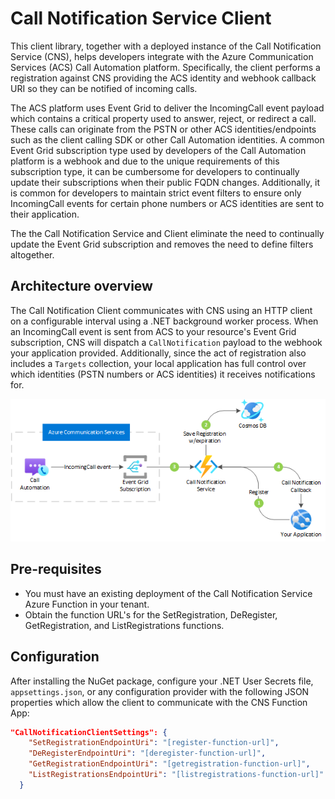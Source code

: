 # Call Notification Service Client

This client library, together with a deployed instance of the Call Notification Service (CNS), helps developers integrate with the Azure Communication Services (ACS) Call Automation platform. Specifically, the client performs a registration against CNS providing the ACS identity and webhook callback URI so they can be notified of incoming calls.

The ACS platform uses Event Grid to deliver the IncomingCall event payload which contains a critical property used to answer, reject, or redirect a call. These calls can originate from the PSTN or other ACS identities/endpoints such as the client calling SDK or other Call Automation identities. A common Event Grid subscription type used by developers of the Call Automation platform is a webhook and due to the unique requirements of this subscription type, it can be cumbersome for developers to continually update their subscriptions when their public FQDN changes. Additionally, it is common for developers to maintain strict event filters to ensure only IncomingCall events for certain phone numbers or ACS identities are sent to their application.

The the Call Notification Service and Client eliminate the need to continually update the Event Grid subscription and removes the need to define filters altogether.

## Architecture overview

The Call Notification Client communicates with CNS using an HTTP client on a configurable interval using a .NET background worker process. When an IncomingCall event is sent from ACS to your resource's Event Grid subscription, CNS will dispatch a `CallNotification` payload to the webhook your application provided. Additionally, since the act of registration also includes a `Targets` collection, your local application has full control over which identities (PSTN numbers or ACS identities) it receives notifications for.

![Copy Function UR>](/images/cns-overview.png)

## Pre-requisites

- You must have an existing deployment of the Call Notification Service Azure Function in your tenant.
- Obtain the function URL's for the SetRegistration, DeRegister, GetRegistration, and ListRegistrations functions.

## Configuration

After installing the NuGet package, configure your .NET User Secrets file, `appsettings.json`, or any configuration provider with the following JSON properties which allow the client to communicate with the CNS Function App:

```json
"CallNotificationClientSettings": {
    "SetRegistrationEndpointUri": "[register-function-url]",
    "DeRegisterEndpointUri": "[deregister-function-url]",
    "GetRegistrationEndpointUri": "[getregistration-function-url]",
    "ListRegistrationsEndpointUri": "[listregistrations-function-url]"
  }
```
